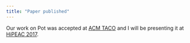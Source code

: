 ```yaml
---
title: "Paper published"
---
```

Our work on Pot was accepted at [ACM TACO][taco] and I will be presenting it 
at [HiPEAC 2017][hipeac].

[taco]: http://taco.acm.org
[hipeac]: http://www.hipeac.net/2017/stockholm/
